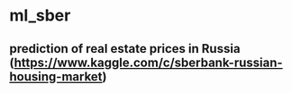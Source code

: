 # ml_sber
## prediction of real estate prices in Russia (https://www.kaggle.com/c/sberbank-russian-housing-market)

